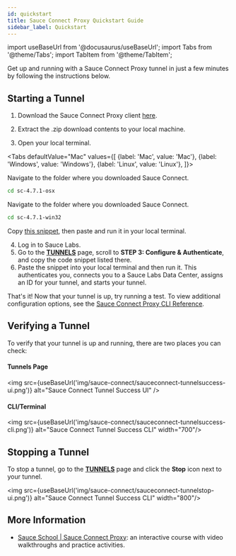 ```yaml
---
id: quickstart
title: Sauce Connect Proxy Quickstart Guide
sidebar_label: Quickstart
---
```

import useBaseUrl from '@docusaurus/useBaseUrl';
import Tabs from '@theme/Tabs';
import TabItem from '@theme/TabItem';

Get up and running with a Sauce Connect Proxy tunnel in just a few minutes by following the instructions below.

## Starting a Tunnel

1. Download the Sauce Connect Proxy client [here](/secure-connections/sauce-connect/installation).

2. Extract the .zip download contents to your local machine.

3. Open your local terminal.

  <Tabs
    defaultValue="Mac"
    values={[
      {label: 'Mac', value: 'Mac'},
      {label: 'Windows', value: 'Windows'},
      {label: 'Linux', value: 'Linux'},
    ]}>

  <TabItem value="Mac">

  Navigate to the folder where you downloaded Sauce Connect.

  ```bash
  cd sc-4.7.1-osx
  ```

  </TabItem>
  <TabItem value="Windows">

  Navigate to the folder where you downloaded Sauce Connect.

  ```bash
  cd sc-4.7.1-win32
  ````

  </TabItem>
  <TabItem value="Linux">

  Copy [this snippet](/secure-connections/sauce-connect/installation/#linux), then paste and run it in your local terminal.

  </TabItem>
  </Tabs>

4. Log in to Sauce Labs.
5. Go to the [**TUNNELS**](https://app.saucelabs.com/tunnels) page, scroll to **STEP 3: Configure & Authenticate**, and copy the code snippet listed there.
6. Paste the snippet into your local terminal and then run it. This authenticates you, connects you to a Sauce Labs Data Center, assigns an ID for your tunnel, and starts your tunnel.

That's it! Now that your tunnel is up, try running a test. To view additional configuration options, see the [Sauce Connect Proxy CLI Reference](/dev/cli/sauce-connect-proxy/).


## Verifying a Tunnel

To verify that your tunnel is up and running, there are two places you can check:

#### Tunnels Page

<img src={useBaseUrl('img/sauce-connect/sauceconnect-tunnelsuccess-ui.png')} alt="Sauce Connect Tunnel Success UI" />

#### CLI/Terminal

<img src={useBaseUrl('img/sauce-connect/sauceconnect-tunnelsuccess-cli.png')} alt="Sauce Connect Tunnel Success CLI" width="700"/>


## Stopping a Tunnel

To stop a tunnel, go to the [**TUNNELS**](https://app.saucelabs.com/tunnels) page and click the **Stop** icon next to your tunnel.

<img src={useBaseUrl('img/sauce-connect/sauceconnect-tunnelstop-ui.png')} alt="Sauce Connect Tunnel Success CLI" width="800"/>


## More Information

* [Sauce School | Sauce Connect Proxy](https://training.saucelabs.com/sauceconnect/): an interactive course with video walkthroughs and practice activities.
